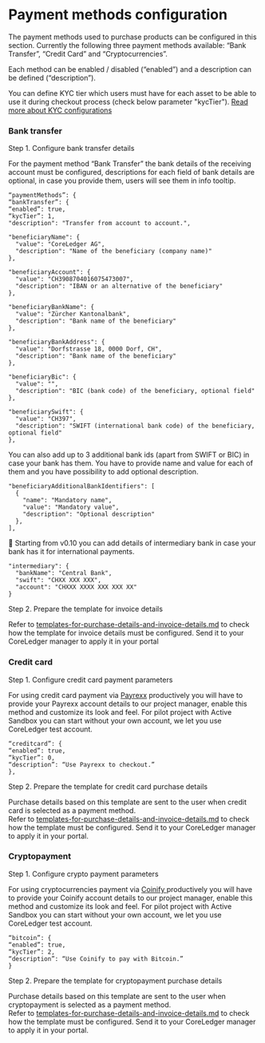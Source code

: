 # Payment methods configuration

The payment methods used to purchase products can be configured in this section. Currently the following three payment methods available: “Bank Transfer”, “Credit Card” and “Cryptocurrencies”.

Each method can be enabled / disabled (“enabled”) and a description can be defined (“description”).

You can define KYC tier which users must have for each asset to be able to use it during checkout process (check below parameter "kycTier"). [Read more about KYC configurations](../kyc-checks.md)

### Bank transfer

Step 1. Configure bank transfer details

For the payment method “Bank Transfer” the bank details of the receiving account must be configured, descriptions for each field of bank details are optional, in case you provide them, users will see them in info tooltip.

```
“paymentMethods”: {
“bankTransfer”: {
“enabled”: true,
“kycTier”: 1,
"description": "Transfer from account to account.",

"beneficiaryName": {
  "value": "CoreLedger AG",
  "description": "Name of the beneficiary (company name)"
},

"beneficiaryAccount": {
  "value": "CH3908704016075473007",
  "description": "IBAN or an alternative of the beneficiary"
},

"beneficiaryBankName": {
  "value": "Zürcher Kantonalbank",
  "description": "Bank name of the beneficiary"
},

"beneficiaryBankAddress": {
  "value": "Dorfstrasse 18, 0000 Dorf, CH",
  "description": "Bank name of the beneficiary"
},

"beneficiaryBic": {
  "value": "",
  "description": "BIC (bank code) of the beneficiary, optional field"
},

"beneficiarySwift": {
  "value": "CH397",
  "description": "SWIFT (international bank code) of the beneficiary, optional field"
},
```

You can also add up to 3 additional bank ids (apart from SWIFT or BIC) in case your bank has them. You have to provide name and value for each of them and you have possibility to add optional description.

```
"beneficiaryAdditionalBankIdentifiers": [
  {
    "name": "Mandatory name",
    "value": "Mandatory value",
    "description": "Optional description"
  },
],
```

:tada: Starting from v0.10 you can add details of intermediary bank in case your bank has it for international payments.

```
"intermediary": {
  "bankName": "Central Bank",
  "swift": "CHXX XXX XXX",
  "account": "CHXXX XXXX XXX XXX XX"
}
```

Step 2. Prepare the template for invoice details

Refer to [templates-for-purchase-details-and-invoice-details.md](templates-for-purchase-details-and-invoice-details.md "mention") to check how the template for invoice details must be configured. Send it to your CoreLedger manager to apply it in your portal

### Credit card

Step 1. Configure credit card payment parameters

For using credit card payment via [Payrexx](https://www.payrexx.com/en/home/) productively you will have to provide your Payrexx account details to our project manager, enable this method and customize its look and feel. For pilot project with Active Sandbox you can start without your own account, we let you use CoreLedger test account.

```
“creditcard”: {
“enabled”: true,
“kycTier”: 0,
“description”: “Use Payrexx to checkout.”
},
```

Step 2. Prepare the template for credit card purchase details

Purchase details based on this template are sent to the user when credit card is selected as a payment method. \
Refer to [templates-for-purchase-details-and-invoice-details.md](templates-for-purchase-details-and-invoice-details.md "mention") to check how the template must be configured. Send it to your CoreLedger manager to apply it in your portal.

### Cryptopayment

Step 1. Configure crypto payment parameters

For using cryptocurrencies payment via [Coinify ](https://www.coinify.com/)productively you will have to provide your Coinify account details to our project manager, enable this method and customize its look and feel. For pilot project with Active Sandbox you can start without your own account, we let you use CoreLedger test account.

```
“bitcoin”: {
“enabled”: true,
“kycTier”: 2,
“description”: “Use Coinify to pay with Bitcoin.”
}
```

Step 2. Prepare the template for cryptopayment purchase details

Purchase details based on this template are sent to the user when cryptopayment is selected as a payment method. \
Refer to [templates-for-purchase-details-and-invoice-details.md](templates-for-purchase-details-and-invoice-details.md "mention") to check how the template must be configured. Send it to your CoreLedger manager to apply it in your portal.
